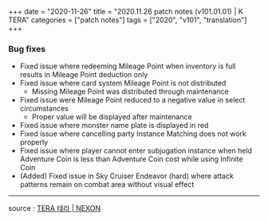 +++
date = "2020-11-26"
title = "2020.11.26 patch notes (v101.01.01) | K TERA"
categories = ["patch notes"]
tags = ["2020", "v101", "translation"]
+++

### Bug fixes
- Fixed issue where redeeming Mileage Point when inventory is full results in Mileage Point deduction only
- Fixed issue where card system Mileage Point is not distributed
  - Missing Mileage Point was distributed through maintenance
- Fixed issue were Mileage Point reduced to a negative value in select circumstances
  - Proper value will be displayed after maintenance
- Fixed issue where monster name plate is displayed in red
- Fixed issue where cancelling party Instance Matching does not work properly
- Fixed issue where player cannot enter subjugation instance when held Adventure Coin is less than Adventure Coin cost while using Infinite Coin
- (Added) Fixed issue in Sky Cruiser Endeavor (hard) where attack patterns remain on combat area without visual effect

----

source : [TERA 테라 | NEXON](http://tera.nexon.com/news/update/view.aspx?n4articlesn=457)
